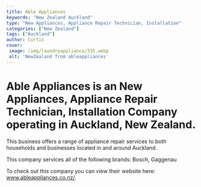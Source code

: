 ```yaml
---
title: Able Appliances
keywords: "New Zealand Auckland"
type: "New Appliances, Appliance Repair Technician, Installation"
categories: ["New Zealand"]
tags: ["Auckland"]
author: Curtis
cover:
 image: /img/laundryappliance/335.webp
 alt: 'NewZealand from ableappliances'
---
```


# Able Appliances is an New Appliances, Appliance Repair Technician, Installation Company operating in Auckland, New Zealand.

This business offers a range of appliance repair services to both households and businesses located in and around Auckland.

This company services all of the following brands: Bosch, Gaggenau

To check out this company you can view their website here: www.ableappliances.co.nz/.
